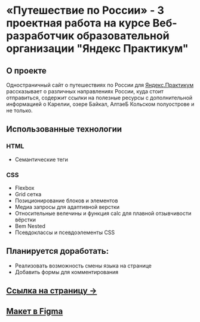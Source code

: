 # «Путешествие по России» - 3 проектная работа на курсе Веб-разработчик образовательной организации "Яндекс Практикум"

## О проекте
Одностраничный сайт о путешествиях по России для [Яндекс.Практикум](https://practicum.yandex.ru/) рассказывает о различных направлениях России, куда стоит отправиться, содержит ссылки на полезные ресурсы с дополнительной информацией о Карелии, озере Байкал, АлтаеБ Кольском полуострове и не только.

## Использованные технологии

### HTML
* Семантические теги

### CSS
* Flexbox
* Grid сетка
* Позиционирование блоков и элементов
* Медиа запросы для адаптивной верстки
* Относительные велечины и функция calc для плавной отзывчивости вёрстки
* Bem Nested
* Псевдоклассы  и псевдоэлементы CSS

## Планируется доработать:
* Реализовать возможность смены языка на странице
* Добавить формы для комментирования

## [Ссылка на страницу &rarr;](https://verachernushina.github.io/russian-travel/index.html)

## [Макет в Figma](https://www.figma.com/file/5S2WSbEFL6awjVWJ0NWL8Q/Sprint-3_-Russia-_-desktop-%2B-mobile?node-id=28503%3A0)
